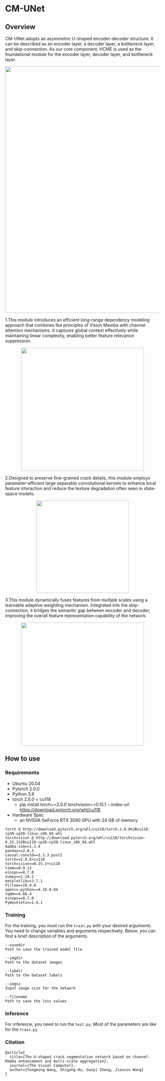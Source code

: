 # CM-UNet 
## Overview
CM-UNet adopts an asymmetric U-shaped encoder-decoder structure. It can be described as an encoder layer, a decoder layer, a bottleneck layer, and skip-connection. As our core component, HCME is used as the foundational module for the encoder layer, decoder layer, and bottleneck layer.
<p align="center">  
  <img src="https://github.com/user-attachments/assets/97049f21-5d3e-49ec-baca-3a47de1407b3" width="800" />  
</p>  

1.This module introduces an efficient long-range dependency modeling approach that combines the principles of Vision Mamba with channel attention mechanisms. It captures global context effectively while maintaining linear complexity, enabling better feature relevance suppression.

<p align="center">  
  <img src="https://github.com/user-attachments/assets/cfdaae17-cb7b-469a-b707-0211118a79fb" width="400" />  
</p>  

2.Designed to preserve fine-grained crack details, this module employs parameter-efficient large separable convolutional kernels to enhance local feature interaction and reduce the texture degradation often seen in state-space models.

<p align="center">  
  <img src="https://github.com/user-attachments/assets/b288f617-da17-48fa-9999-396ff19fd6e3" width="300" />  
</p>  


3.This module dynamically fuses features from multiple scales using a learnable adaptive weighting mechanism. Integrated into the skip-connection, it bridges the semantic gap between encoder and decoder, improving the overall feature representation capability of the network.

<p align="center">  
  <img src="https://github.com/user-attachments/assets/8c254392-4ed4-4c1c-844a-d75666297a98" width="400" />  
</p>  



## How to use

### Requirements
- Ubuntu 20.04  
- Pytorch 2.0.0  
- Python 3.8  
- torch 2.0.0 + cu118  
  - pip install torch==2.0.0 torchvision==0.15.1 --index-url https://download.pytorch.org/whl/cu118
- Hardware Spec
  - an NVIDIA GeForce RTX 3090 GPU with 24 GB of memory


```
torch @ http://download.pytorch.org/whl/cu118/torch-2.0.0%2Bcu118-cp38-cp38-linux_x86_64.whl
torchvision @ http://download.pytorch.org/whl/cu118/torchvision-0.15.1%2Bcu118-cp38-cp38-linux_x86_64.whl
mamba-ssm==1.1.4
pandas==2.0.3
causal-conv1d==1.1.3.post1
torch==2.0.0+cu118  
torchvision==0.15.1+cu118  
timm==0.9.12  
einops==0.7.0  
numpy==1.24.2  
matplotlib==3.7.1  
Pillow==10.4.0  
opencv-python==4.10.0.84
tqdm==4.66.4
einops==0.7.0
PyWavelets==1.4.1
```

### Training
For the training, you must run the `train.py` with your desired arguments. You need to change variables and arguments respectively. Below, you can find a brief description of the arguments.
```
--savedir  
Path to save the trained model file  

--imgdir  
Path to the dataset images  

--labdir  
Path to the dataset labels  

--imgsz  
Input image size for the network  

--filename  
Path to save the loss values  
```
### Inference
For inference, you need to run the `test.py`. Most of the parameters are like for the `train.py`.

### Citation
```
@article{
  title={The U-shaped crack segmentation network based on channel-Mamba enhancement and multi-scale aggregation},  
  journal={The Visual Computer},  
  author={Yongming Wang, Shigang Hu, Guoyi Zheng, Jianxin Wang} 
}
```

